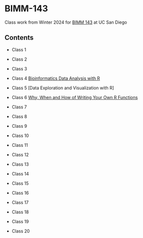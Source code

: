 # BIMM-143

Class work from Winter 2024 for [BIMM 143](https://bioboot.github.io/bimm143_W24/) at UC San Diego

## Contents

- Class 1 

- Class 2 

- Class 3 

- Class 4 [Bioinformatics Data Analysis with R](https://github.com/jbgarza/BIMM-143/blob/main/class04/class4.pdf)

- Class 5 [Data Exploration and Visualization with R]

- Class 6 [Why, When and How of Writing Your Own R Functions](https://bioboot.github.io/bimm143_W24/schedule/#6)

- Class 7 

- Class 8

- Class 9

- Class 10

- Class 11

- Class 12

- Class 13

- Class 14

- Class 15

- Class 16

- Class 17

- Class 18

- Class 19

- Class 20

